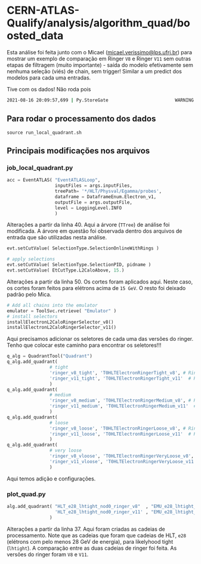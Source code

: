 # CERN-ATLAS-Qualify/analysis/algorithm_quad/boosted_data

Esta análise foi feita junto com o Micael (micael.verissimo@lps.ufrj.br) para mostrar um exemplo de comparação em Ringer `V8` e Ringer `V11` sem outras etapas de filtragem (muito importante) - saída do modelo efetivamente sem nenhuma seleção (viés) de chain, sem trigger! Similar a um predict dos modelos para cada uma entradas.

Tive com os dados! Não roda pois 

```bash
2021-08-16 20:09:57,699 | Py.StoreGate                         WARNING Object with path /Event/QuadrantTool/ringer_v8_tight_Vs_ringer_v11_tight/et0_eta0/rejected_rejected/f1 doesnt exist
```

## Para rodar o processamento dos dados

```console
source run_local_quadrant.sh
```

## Principais modificações nos arquivos 

### job_local_quadrant.py

```python
acc = EventATLAS( "EventATLASLoop",
                  inputFiles = args.inputFiles, 
                  treePath= '*/HLT/Physval/Egamma/probes',
                  dataframe = DataframeEnum.Electron_v1, 
                  outputFile = args.outputFile,
                  level = LoggingLevel.INFO
                  )
```
Alterações a partir da linha 40. Aqui a árvore (`TTree`) de análise foi modificada. A árvore em questão foi observada dentro dos arquivos de entrada que são utilizadas nesta análise.

```python
evt.setCutValue( SelectionType.SelectionOnlineWithRings )
```

```python
# apply selections
evt.setCutValue( SelectionType.SelectionPID, pidname ) 
evt.setCutValue( EtCutType.L2CaloAbove, 15.)
```

Alterações a partir da linha 50. Os cortes foram aplicados aqui. Neste caso, os cortes foram feitos para elétrons acima de `15 GeV`. O resto foi deixado padrão pelo Mica.


```python
# Add all chains into the emulator
emulator = ToolSvc.retrieve( "Emulator" )
# install selectors
installElectronL2CaloRingerSelector_v8()
installElectronL2CaloRingerSelector_v11()
```
Aqui precisamos adicionar os seletores de cada uma das versões do ringer. Tenho que colocar este caminho para encontrar os seletores!!!

```python
q_alg = QuadrantTool("Quadrant")
q_alg.add_quadrant( 
                # tight
                'ringer_v8_tight', 'T0HLTElectronRingerTight_v8', # Ringer v8
                'ringer_v11_tight', 'T0HLTElectronRingerTight_v11'  # Ringer v11
                )
q_alg.add_quadrant( 
                # medium
                'ringer_v8_medium', 'T0HLTElectronRingerMedium_v8', # Ringer v8
                'ringer_v11_medium', 'T0HLTElectronRingerMedium_v11'  # Ringer v11
                )
q_alg.add_quadrant( 
                # loose
                'ringer_v8_loose', 'T0HLTElectronRingerLoose_v8', # Ringer v8
                'ringer_v11_loose', 'T0HLTElectronRingerLoose_v11'  # Ringer v11
                )
q_alg.add_quadrant( 
                # very loose
                'ringer_v8_vloose', 'T0HLTElectronRingerVeryLoose_v8', # Ringer v8
                'ringer_v11_vloose', 'T0HLTElectronRingerVeryLoose_v11'  # Ringer v11
                )
```

Aqui temos adição e configurações.

### plot_quad.py
```python
alg.add_quadrant( "HLT_e28_lhtight_nod0_ringer_v8"  , "EMU_e28_lhtight_nod0_ringer_v8", # Ringer v8
                  'HLT_e28_lhtight_nod0_ringer_v11' , "EMU_e28_lhtight_nod0_ringer_v11" # Ringer v11
                ) 
```

Alterações a partir da linha 37. Aqui foram criadas as cadeias de processamento. Note que as cadeias que foram que cadeias de HLT, `e28` (elétrons com pelo menos 28 GeV de energia), para likelyhood tight (`lhtight`). A comparação entre as duas cadeias de ringer foi feita. As versões do ringer foram `V8` e `V11`.


